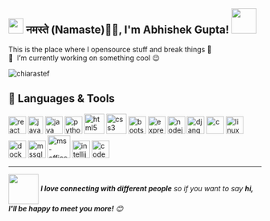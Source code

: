 <h2>
  <img src="https://emojis.slackmojis.com/emojis/images/1531849430/4246/blob-sunglasses.gif?1531849430" width="30"/> 
  नमस्ते (Namaste)🙏🏻, I'm Abhishek Gupta! 
  <img src="https://media.giphy.com/media/12oufCB0MyZ1Go/giphy.gif" width="50" />
</h2>

This is the place where I opensource stuff and break things :rofl: <br>
🔭 &nbsp;I’m currently working on something cool :wink:

<img align="center" src="https://github-readme-streak-stats.herokuapp.com/?user=kunvarabhishek&" alt="chiarastef" />

## 💼 Languages & Tools <br>
<p>
  <img src="https://cdn.jsdelivr.net/gh/devicons/devicon/icons/react/react-original.svg" alt="react" width="35" height="35"/>
  <img src="https://cdn.jsdelivr.net/gh/devicons/devicon/icons/javascript/javascript-original.svg" alt="javascript" width="30" height="35"/>
  <img src="https://cdn.jsdelivr.net/gh/devicons/devicon/icons/java/java-original.svg" alt="java" width="35" height="35"/>
  <img src="https://cdn.jsdelivr.net/gh/devicons/devicon/icons/python/python-original.svg" alt="python" width="35" height="35"/>
  <img src="https://cdn.jsdelivr.net/gh/devicons/devicon/icons/html5/html5-original-wordmark.svg" alt="html5" width="40" height="40"/>
  <img src="https://cdn.jsdelivr.net/gh/devicons/devicon/icons/css3/css3-original-wordmark.svg" alt="css3" width="40" height="40"/>
  <img src="https://cdn.jsdelivr.net/gh/devicons/devicon/icons/bootstrap/bootstrap-original.svg" alt="bootstrap" width="35" height="35"/>
  <img src="https://cdn.jsdelivr.net/gh/devicons/devicon/icons/express/express-original.svg" alt="express" width="35" height="35"/>
  <img src="https://cdn.jsdelivr.net/gh/devicons/devicon/icons/nodejs/nodejs-original.svg" alt="nodejs" width="35" height="35"/>
  <img src="https://static.djangoproject.com/img/logos/django-logo-positive.svg" alt="django" width="35" height="35"/>
  <img src="https://cdn.jsdelivr.net/gh/devicons/devicon/icons/c/c-original.svg" alt="c" width="35" height="35"/>
  <img src="https://cdn.jsdelivr.net/gh/devicons/devicon/icons/linux/linux-original.svg" alt="linux" width="35" height="35"/>
  <img src="https://cdn.jsdelivr.net/gh/devicons/devicon/icons/docker/docker-original.svg" alt="docker" width="35" height="35"/>
  <img src="https://cdn.jsdelivr.net/gh/devicons/devicon/icons/microsoftsqlserver/microsoftsqlserver-plain.svg" alt="mssql" width="35" height="35"/>
  <img src="https://www.logo.wine/a/logo/Microsoft_Office/Microsoft_Office-Logo.wine.svg" alt="ms-office" width="45" height="45"/>
  <img src="https://cdn.jsdelivr.net/gh/devicons/devicon/icons/intellij/intellij-original.svg" alt="intellij" width="35" height="35"/>
  <img src="https://cdn.icon-icons.com/icons2/1508/PNG/512/codeblocks_104542.png" alt="codeblocks" width="35" height="35"/>
</p>



---
<p>
  <img src="https://media.giphy.com/media/LnQjpWaON8nhr21vNW/giphy.gif" width="60" align="center" />
  <em><b>I love connecting with different people</b> so if you want to say <b>hi, I'll be happy to meet you more!</b> 😊</em>
</p>
